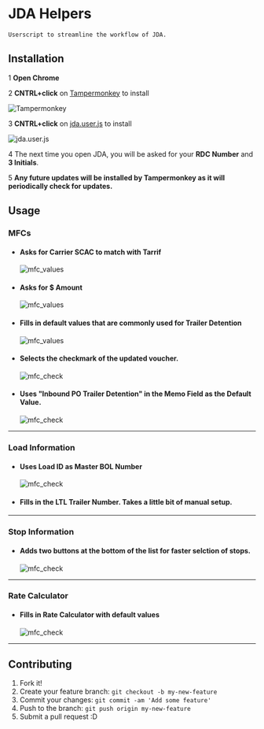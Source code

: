 # JDA Helpers
    Userscript to streamline the workflow of JDA.
## Installation
1 **Open Chrome**

2 **CNTRL+click** on [Tampermonkey](https://tampermonkey.net/) to install

![Tampermonkey](../../raw/master/imgs/tpmk_dl.jpg)

3 **CNTRL+click** on [jda.user.js](../../raw/master/jda.user.js) to install

![jda.user.js](../../raw/master/imgs/jda_install.jpg)

4 The next time you open JDA, you will be asked for your **RDC Number** and **3 Initials**.

5 **Any future updates will be installed by Tampermonkey as it will periodically check for updates.**

## Usage

### MFCs
* #### Asks for Carrier SCAC to match with Tarrif
    ![mfc_values](../../raw/master/imgs/mfc_1.jpg)
* #### Asks for $ Amount
    ![mfc_values](../../raw/master/imgs/mfc_2.jpg)
* #### Fills in default values that are commonly used for Trailer Detention
    ![mfc_values](../../raw/master/imgs/mfc_3.jpg)
* #### Selects the checkmark of the updated voucher.
    ![mfc_check](../../raw/master/imgs/mfc_4.jpg)
* #### Uses "Inbound PO Trailer Detention" in the Memo Field as the Default Value.
    ![mfc_check](../../raw/master/imgs/mfc_5.jpg)
___
### Load Information    
* #### Uses **Load ID** as Master BOL Number
    ![mfc_check](../../raw/master/imgs/confirm_pickup.jpg)
* #### Fills in the LTL Trailer Number.  Takes a little bit of manual setup.
___
### Stop Information
* #### Adds two buttons at the bottom of the list for faster selction of stops.
    ![mfc_check](../../raw/master/imgs/stop_form.jpg)
___
### Rate Calculator
* #### Fills in Rate Calculator with default values
    ![mfc_check](../../raw/master/imgs/rate_calc.jpg)
___
## Contributing
1. Fork it!
2. Create your feature branch: `git checkout -b my-new-feature`
3. Commit your changes: `git commit -am 'Add some feature'`
4. Push to the branch: `git push origin my-new-feature`
5. Submit a pull request :D